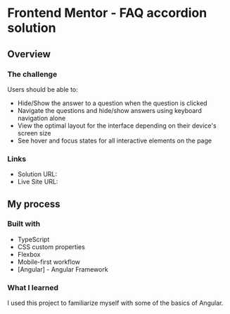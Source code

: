 # Frontend Mentor - FAQ accordion solution

## Overview

### The challenge

Users should be able to:

- Hide/Show the answer to a question when the question is clicked
- Navigate the questions and hide/show answers using keyboard navigation alone
- View the optimal layout for the interface depending on their device's screen size
- See hover and focus states for all interactive elements on the page

### Links

- Solution URL: 
- Live Site URL: 

## My process

### Built with

- TypeScript
- CSS custom properties
- Flexbox
- Mobile-first workflow
- [Angular] - Angular Framework

### What I learned

I used this project to familiarize myself with some of the basics of Angular.
